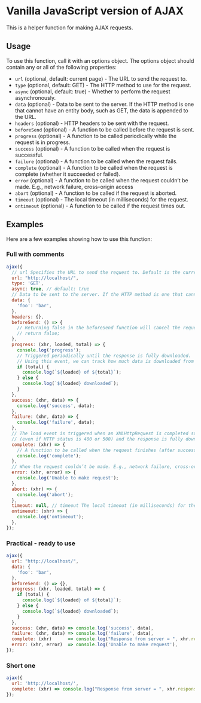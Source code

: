 # Vanilla JavaScript version of AJAX

This is a helper function for making AJAX requests.

## Usage
To use this function, call it with an options object. The options object should contain any or all of the following properties:

- `url` (optional, default: current page) - The URL to send the request to.
- `type` (optional, default: GET) - The HTTP method to use for the request.
- `async` (optional, default: true) - Whether to perform the request asynchronously.
- `data` (optional) - Data to be sent to the server. If the HTTP method is one that cannot have an entity body, such as GET, the data is appended to the URL.
- `headers` (optional) - HTTP headers to be sent with the request.
- `beforeSend` (optional) - A function to be called before the request is sent.
- `progress` (optional) - A function to be called periodically while the request is in progress.
- `success` (optional) - A function to be called when the request is successful.
- `failure` (optional) - A function to be called when the request fails.
- `complete` (optional) - A function to be called when the request is complete (whether it succeeded or failed).
- `error` (optional) - A function to be called when the request couldn’t be made. E.g., network failure, cross-origin access
- `abort` (optional) - A function to be called if the request is aborted.
- `timeout` (optional) - The local timeout (in milliseconds) for the request.
- `ontimeout` (optional) - A function to be called if the request times out.

## Examples
Here are a few examples showing how to use this function:

### Full with comments

```js
ajax({
  // url Specifies the URL to send the request to. Default is the current page
  url: "http://localhost/",
  type: 'GET',
  async: true, // default: true
  // Data to be sent to the server. If the HTTP method is one that cannot have an entity body, such as GET, the data is appended to the URL.
  data: {
    'foo': 'bar',
  },
  headers: {},
  beforeSend: () => {
    // Returning false in the beforeSend function will cancel the request.
    // return false;
  },
  progress: (xhr, loaded, total) => {
    console.log('progress');
    // Triggered periodically until the response is fully downloaded.
    // Using this event, we can track how much data is downloaded from the server.
    if (total) {
      console.log(`${loaded} of ${total}`);
    } else {
      console.log(`${loaded} downloaded`);
    }
  },
  success: (xhr, data) => {
    console.log('success', data);
  },
  failure: (xhr, data) => {
    console.log('failure', data);
  },
  // The load event is triggered when an XMLHttpRequest is completed successfully
  // (even if HTTP status is 400 or 500) and the response is fully downloaded.
  complete: (xhr) => {
    // A function to be called when the request finishes (after success and error/failure callbacks are executed).
    console.log('complete');
  },
  // When the request couldn’t be made. E.g., network failure, cross-origin access
  error: (xhr, error) => {
    console.log('Unable to make request');
  },
  abort: (xhr) => {
    console.log('abort');
  },
  timeout: null, // timeout	The local timeout (in milliseconds) for the request
  ontimeout: (xhr) => {
    console.log('ontimeout');
  },
});
```

### Practical - ready to use

```js
ajax({
  url: "http://localhost/",
  data: {
    'foo': 'bar',
  },
  beforeSend: () => {},
  progress: (xhr, loaded, total) => {
    if (total) {
      console.log(`${loaded} of ${total}`);
    } else {
      console.log(`${loaded} downloaded`);
    }
  },
  success: (xhr, data) => console.log('success', data),
  failure: (xhr, data) => console.log('failure', data),
  complete: (xhr)      => console.log("Response from server = ", xhr.responseText),
  error: (xhr, error)  => console.log('Unable to make request'),
});
```

### Short one

```js
ajax({
  url: 'http://localhost/',
  complete: (xhr) => console.log("Response from server = ", xhr.responseText),
});
```
